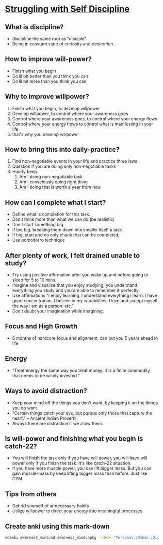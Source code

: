 # [Struggling with Self Discipline](https://www.youtube.com/watch?v=PUAyyOOAO8I)

## What is discipline?

* discipline the same root as "disciple"
* Being in constant state of curiosity and *dedication*.

## How to improve will-power?

* Finish what you begin
* Do lil bit better than you think you can
* Do lil bit more than you think you can

## Why to improve willpower?

1. Finish what you begin, to develop willpower
1. Develop willpower, to control where your awareness goes
1. Control where your awareness goes, to control where your energy flows
1. Control where your energy flows to control what is manifesting in your life
1. that's why you develop willpower

## How to bring this into daily-practice?

1. Find non-negotiable events in your life and practice three laws
1. Question if you are doing only non-negotiable tasks
1. Hourly beep
    1. Am I doing non-negotiable task
    1. Am I consciously doing right thing
    1. Am I doing that is worth a year from now


## How can I complete what I start?

* Define what is completion for this task.
* Don't think more than what we can do (be realistic)
* Don't start something big
* If too big, breaking them down into smaller itself a task
* If big, start and do only chunk that can be completed.
* Use pomodorro technique

## After plenty of work, I felt drained unable to study?

* Try using positive affirmation after you wake up and before going to sleep for 5 to 10 mins.
* Imagine and visualize that you enjoy studying, you understand everything you study and you are able to remember it perfectly.
* Use affirmations "I enjoy learning. I understand everything i learn. I have good concentration. I believe in my capabilities.  I love and accept myself the way i am as a person. etc."
* Don't doubt your imagination while imagining.

## Focus and High Growth

* 6 months of hardcore focus and alignment, can put you 5 years ahead in life

## Energy

* “Treat energy the same way you treat money. It is a finite commodity that needs to be wisely invested.”

## Ways to avoid distraction?

* Keep your mind off the things you don't want, by keeping it on the things you do want
* “Certain things catch your eye, but pursue only those that capture the heart.” – Ancient Indian Proverb
* Always there are distraction if we allow them.

## Is will-power and finishing what you begin is catch-22?

* You will finish the task only if you have will power, you will have will power only if you finish the task. It's like catch-22 situation.
* If you have more muscle power, you can lift bigger mass. But you can gain muscle-mass by keep lifting bigger mass than before. Just like GYM.

## Tips from others

* Get rid yourself of unnecessary habits 
* Utilize willpower to direct your energy into meaningful processes.

## Create anki using this mark-down

```bash
mdanki awarness_mind.md awarness_mind.apkg --deck "Personal::Mohan::Discipline"
```